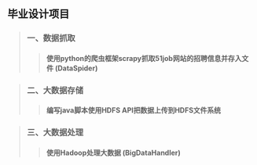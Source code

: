 ## 毕业设计项目
> ### 一、数据抓取
>> #### 使用python的爬虫框架scrapy抓取51job网站的招聘信息并存入文件 (DataSpider)

> ### 二、大数据存储
>> #### 编写java脚本使用HDFS API把数据上传到HDFS文件系统

> ### 三、大数据处理
>> #### 使用Hadoop处理大数据 (BigDataHandler)
